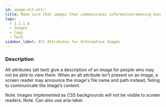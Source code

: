```yaml
---
id: image-alt-attr
title: Make sure that images that communicates information/meaning have an alt attribute
tags:
  - 1.1.1 A
  - Images
  - Copy
  - Tech
sidebar_label: Alt Attributes for Informative Images
---
```


### Description

Alt attributes (alt text) give a description of an image for people who may not be able to view them. When an alt attribute isn't present on an image, a screen reader may announce the image's file name and path instead, failing to communicate the image’s content.

Note. Images implemented as CSS backgrounds will not be visible to screen readers.
Note. Can also use aria-label.
